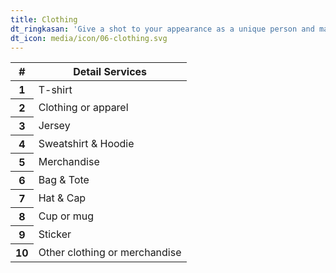```yaml
---
title: Clothing
dt_ringkasan: 'Give a shot to your appearance as a unique person and make you look stunningly stand out.'
dt_icon: media/icon/06-clothing.svg
---
```


<table class="table table-hover">
<thead>
<tr>
  <th>#</th>
  <th>Detail Services</th>
</tr>
</thead>
<tbody>
	<tr>
	  <th scope="row">1</th>
	  <td>T-shirt</td>
	</tr>
	<tr>
	  <th scope="row">2</th>
	  <td>Clothing or apparel</td>
	<tr>
	  <th scope="row">3</th>
	  <td>Jersey</td>
	</tr>
	<tr>
	  <th scope="row">4</th>
	  <td>Sweatshirt & Hoodie</td>
	</tr>
	<tr>
	  <th scope="row">5</th>
	  <td>Merchandise</td>
	</tr>
	<tr>
	  <th scope="row">6</th>
	  <td>Bag & Tote</td>
	</tr>
	<tr>
	  <th scope="row">7</th>
	  <td>Hat & Cap</td>
	</tr>
	<tr>
	  <th scope="row">8</th>
	  <td>Cup or mug</td>
	</tr>
	<tr>
	  <th scope="row">9</th>
	  <td>Sticker</td>
	</tr>
	<tr>
	  <th scope="row">10</th>
	  <td>Other clothing or merchandise</td>
	</tr>
</tbody>
</table>
